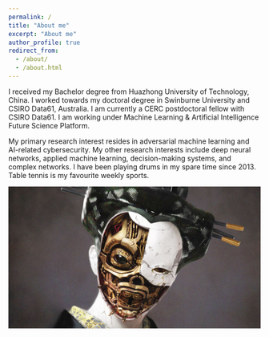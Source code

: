 ```yaml
---
permalink: /
title: "About me"
excerpt: "About me"
author_profile: true
redirect_from: 
  - /about/
  - /about.html
---
```


I received my Bachelor degree from Huazhong University of Technology, China. I worked towards my doctoral degree in Swinburne University and CSIRO Data61, Australia. I am currently a CERC postdoctoral fellow with CSIRO Data61. I am working under Machine Learning & Artificial Intelligence Future Science Platform.

My primary research interest resides in adversarial machine learning and AI-related cybersecurity. My other research interests include deep neural networks, applied machine learning, decision-making systems, and complex networks. I have been playing drums in my spare time since 2013. Table tennis is my favourite weekly sports.

![Cyborg!](/images/header-bg.jpg "Cyborg!")
